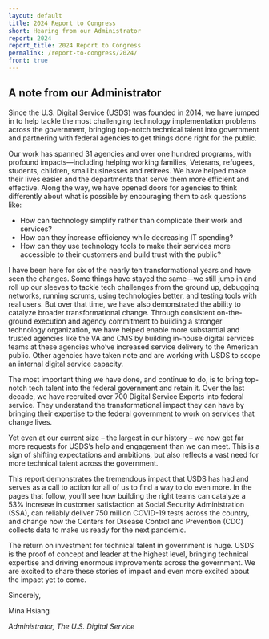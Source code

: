 ```yaml
---
layout: default
title: 2024 Report to Congress
short: Hearing from our Administrator
report: 2024
report_title: 2024 Report to Congress
permalink: /report-to-congress/2024/
front: true
---
```

## A note from our Administrator 

Since the U.S. Digital Service (USDS) was founded in 2014, we have jumped in to help tackle the most challenging technology implementation problems across the government, bringing top-notch technical talent into government and partnering with federal agencies to get things done right for the public.

Our work has spanned 31 agencies and over one hundred programs, with profound impacts—including helping working families, Veterans, refugees, students, children, small businesses and retirees. We have helped make their lives easier and the departments that serve them more efficient and effective. Along the way, we have opened doors for agencies to think differently about what is possible by encouraging them to ask questions like:

- How can technology simplify rather than complicate their work and services?
- How can they increase efficiency while decreasing IT spending?
- How can they use technology tools to make their services more accessible to their customers and build trust with the public?  

I have been here for six of the nearly ten transformational years and have seen the changes. Some things have stayed the same—we still jump in and roll up our sleeves to tackle tech challenges from the ground up, debugging networks, running scrums, using technologies better, and testing tools with real users. But over that time, we have also demonstrated the ability to catalyze broader transformational change. Through consistent on-the-ground execution and agency commitment to building a stronger technology organization, we have helped enable more substantial and trusted agencies like the VA and CMS by building in-house digital services teams at these agencies who’ve increased service delivery to the American public. Other agencies have taken note and are working with USDS to scope an internal digital service capacity. 

The most important thing we have done, and continue to do, is to bring top-notch tech talent into the federal government and retain it. Over the last decade, we have recruited over 700 Digital Service Experts into federal service. They understand the transformational impact they can have by bringing their expertise to the federal government to work on services that change lives. 

Yet even at our current size – the largest in our history – we now get far more requests for USDS’s help and engagement than we can meet. This is a sign of shifting expectations and ambitions, but also reflects a vast need for more technical talent across the government.

This report demonstrates the tremendous impact that USDS has had and serves as a call to action for all of us to find a way to do even more. In the pages that follow, you’ll see how building the right teams can catalyze a 53% increase in customer satisfaction at Social Security Administration (SSA), can reliably deliver 750 million COVID-19 tests across the country, and change how the Centers for Disease Control and Prevention (CDC) collects data to make us ready for the next pandemic. 

The return on investment for technical talent in government is huge. USDS is the proof of concept and leader at the highest level, bringing technical expertise and driving enormous improvements across the government. We are excited to share these stories of impact and even more excited about the impact yet to come.  

Sincerely, 

Mina Hsiang

*Administrator, The U.S. Digital Service* 

